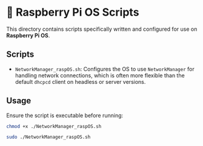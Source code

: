# 🍓 Raspberry Pi OS Scripts

This directory contains scripts specifically written and configured for use on **Raspberry Pi OS**.

## Scripts

*   `NetworkManager_raspOS.sh`: Configures the OS to use `NetworkManager` for handling network connections, which is often more flexible than the default `dhcpcd` client on headless or server versions.

## Usage

Ensure the script is executable before running:

```bash
chmod +x ./NetworkManager_raspOS.sh

sudo ./NetworkManager_raspOS.sh
```
